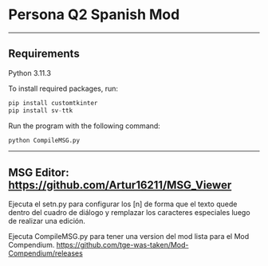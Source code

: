 # Persona Q2 Spanish Mod
--------
Requirements
--------
Python 3.11.3

To install required packages, run:
```python
pip install customtkinter
pip install sv-ttk
```
Run the program with the following command:
```python
python CompileMSG.py
```
--------
MSG Editor:
https://github.com/Artur16211/MSG_Viewer
--------

Ejecuta el setn.py para configurar los [n] de forma que el texto quede dentro del cuadro de diálogo y remplazar los caracteres especiales luego de realizar una edición.

Ejecuta CompileMSG.py para tener una version del mod lista para el Mod Compendium.
https://github.com/tge-was-taken/Mod-Compendium/releases
